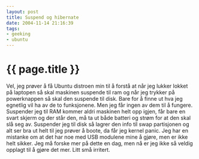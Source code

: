 ```yaml
---
layout: post
title: Suspend og hibernate
date: 2004-11-14 21:16:39
tags:
- geeking
- ubuntu
---
```


{{ page.title }}
================

Vel, jeg prøver å få Ubuntu distroen min til å forstå at når jeg lukker lokket på laptopen så skal maskinen suspende til ram og når jeg trykker på powerknappen så skal den suspende til disk. Bare for å finne ut hva jeg egnetlig vil ha av de to funksjonene. Men jeg får ingen av dem til å fungere. Suspender jeg til RAM kommer aldri maskinen helt opp igjen, får bare en svart skjerm og der står den, må ta ut både batteri og strøm for at den skal slå seg av. Suspender jeg til disk så lagrer den info til swap partisjonen og alt ser bra ut helt til jeg prøver å boote, da får jeg kernel panic. Jeg har en mistanke om at det har noe med USB modulene mine å gjøre, men er ikke helt sikker. Jeg må forske mer på dette en dag, men nå er jeg ikke så veldig opplagt til å gjøre det mer. Litt små irritert.